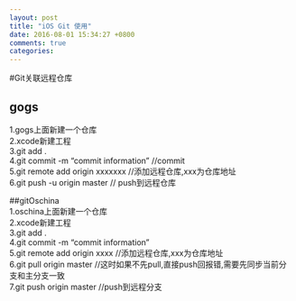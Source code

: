 ```yaml
---
layout: post
title: "iOS Git 使用"
date: 2016-08-01 15:34:27 +0800
comments: true
categories: 
---
```

#Git关联远程仓库  
## gogs  
1.gogs上面新建一个仓库  
2.xcode新建工程  
3.git add .  
4.git commit -m “commit information” //commit  
5.git remote add origin xxxxxxx //添加远程仓库,xxx为仓库地址  
6.git push -u origin master  // push到远程仓库  

##gitOschina  
1.oschina上面新建一个仓库  
2.xcode新建工程  
3.git add .  
4.git commit -m “commit information”  
5.git remote add origin xxxx //添加远程仓库,xxx为仓库地址  
6.git pull origin master //这时如果不先pull,直接push回报错,需要先同步当前分支和主分支一致  
7.git push origin master //push到远程分支




 
